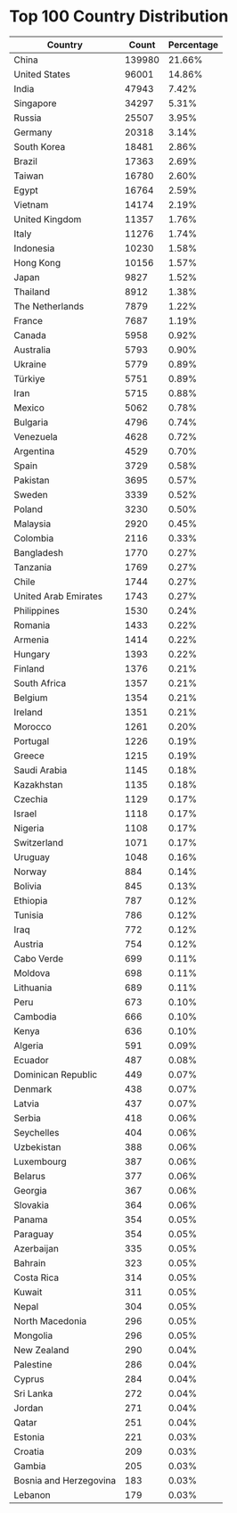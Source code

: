 # Top 100 Country Distribution
| Country | Count | Percentage |
|----|----|----|
| China | 139980 | 21.66% |
| United States | 96001 | 14.86% |
| India | 47943 | 7.42% |
| Singapore | 34297 | 5.31% |
| Russia | 25507 | 3.95% |
| Germany | 20318 | 3.14% |
| South Korea | 18481 | 2.86% |
| Brazil | 17363 | 2.69% |
| Taiwan | 16780 | 2.60% |
| Egypt | 16764 | 2.59% |
| Vietnam | 14174 | 2.19% |
| United Kingdom | 11357 | 1.76% |
| Italy | 11276 | 1.74% |
| Indonesia | 10230 | 1.58% |
| Hong Kong | 10156 | 1.57% |
| Japan | 9827 | 1.52% |
| Thailand | 8912 | 1.38% |
| The Netherlands | 7879 | 1.22% |
| France | 7687 | 1.19% |
| Canada | 5958 | 0.92% |
| Australia | 5793 | 0.90% |
| Ukraine | 5779 | 0.89% |
| Türkiye | 5751 | 0.89% |
| Iran | 5715 | 0.88% |
| Mexico | 5062 | 0.78% |
| Bulgaria | 4796 | 0.74% |
| Venezuela | 4628 | 0.72% |
| Argentina | 4529 | 0.70% |
| Spain | 3729 | 0.58% |
| Pakistan | 3695 | 0.57% |
| Sweden | 3339 | 0.52% |
| Poland | 3230 | 0.50% |
| Malaysia | 2920 | 0.45% |
| Colombia | 2116 | 0.33% |
| Bangladesh | 1770 | 0.27% |
| Tanzania | 1769 | 0.27% |
| Chile | 1744 | 0.27% |
| United Arab Emirates | 1743 | 0.27% |
| Philippines | 1530 | 0.24% |
| Romania | 1433 | 0.22% |
| Armenia | 1414 | 0.22% |
| Hungary | 1393 | 0.22% |
| Finland | 1376 | 0.21% |
| South Africa | 1357 | 0.21% |
| Belgium | 1354 | 0.21% |
| Ireland | 1351 | 0.21% |
| Morocco | 1261 | 0.20% |
| Portugal | 1226 | 0.19% |
| Greece | 1215 | 0.19% |
| Saudi Arabia | 1145 | 0.18% |
| Kazakhstan | 1135 | 0.18% |
| Czechia | 1129 | 0.17% |
| Israel | 1118 | 0.17% |
| Nigeria | 1108 | 0.17% |
| Switzerland | 1071 | 0.17% |
| Uruguay | 1048 | 0.16% |
| Norway | 884 | 0.14% |
| Bolivia | 845 | 0.13% |
| Ethiopia | 787 | 0.12% |
| Tunisia | 786 | 0.12% |
| Iraq | 772 | 0.12% |
| Austria | 754 | 0.12% |
| Cabo Verde | 699 | 0.11% |
| Moldova | 698 | 0.11% |
| Lithuania | 689 | 0.11% |
| Peru | 673 | 0.10% |
| Cambodia | 666 | 0.10% |
| Kenya | 636 | 0.10% |
| Algeria | 591 | 0.09% |
| Ecuador | 487 | 0.08% |
| Dominican Republic | 449 | 0.07% |
| Denmark | 438 | 0.07% |
| Latvia | 437 | 0.07% |
| Serbia | 418 | 0.06% |
| Seychelles | 404 | 0.06% |
| Uzbekistan | 388 | 0.06% |
| Luxembourg | 387 | 0.06% |
| Belarus | 377 | 0.06% |
| Georgia | 367 | 0.06% |
| Slovakia | 364 | 0.06% |
| Panama | 354 | 0.05% |
| Paraguay | 354 | 0.05% |
| Azerbaijan | 335 | 0.05% |
| Bahrain | 323 | 0.05% |
| Costa Rica | 314 | 0.05% |
| Kuwait | 311 | 0.05% |
| Nepal | 304 | 0.05% |
| North Macedonia | 296 | 0.05% |
| Mongolia | 296 | 0.05% |
| New Zealand | 290 | 0.04% |
| Palestine | 286 | 0.04% |
| Cyprus | 284 | 0.04% |
| Sri Lanka | 272 | 0.04% |
| Jordan | 271 | 0.04% |
| Qatar | 251 | 0.04% |
| Estonia | 221 | 0.03% |
| Croatia | 209 | 0.03% |
| Gambia | 205 | 0.03% |
| Bosnia and Herzegovina | 183 | 0.03% |
| Lebanon | 179 | 0.03% |

